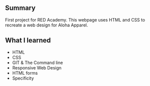 ## Summary

First project for RED Academy. This webpage uses HTML and CSS to recreate a web design for Aloha Apparel.

## What I learned

- HTML
- CSS
- GIT & The Command line
- Responsive Web Design
- HTML forms
- Specificity



